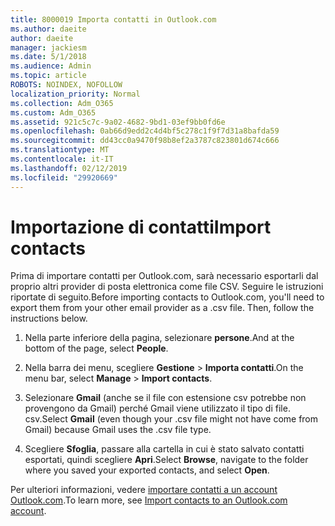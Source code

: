 ```yaml
---
title: 8000019 Importa contatti in Outlook.com
ms.author: daeite
author: daeite
manager: jackiesm
ms.date: 5/1/2018
ms.audience: Admin
ms.topic: article
ROBOTS: NOINDEX, NOFOLLOW
localization_priority: Normal
ms.collection: Adm_O365
ms.custom: Adm_O365
ms.assetid: 921c5c7c-9a02-4682-9bd1-03ef9bb0fd6e
ms.openlocfilehash: 0ab66d9edd2c4d4bf5c278c1f9f7d31a8bafda59
ms.sourcegitcommit: dd43cc0a9470f98b8ef2a3787c823801d674c666
ms.translationtype: MT
ms.contentlocale: it-IT
ms.lasthandoff: 02/12/2019
ms.locfileid: "29920669"
---
```

# <a name="import-contacts"></a><span data-ttu-id="5bac5-102">Importazione di contatti</span><span class="sxs-lookup"><span data-stu-id="5bac5-102">Import contacts</span></span>

<span data-ttu-id="5bac5-p101">Prima di importare contatti per Outlook.com, sarà necessario esportarli dal proprio altri provider di posta elettronica come file CSV. Seguire le istruzioni riportate di seguito.</span><span class="sxs-lookup"><span data-stu-id="5bac5-p101">Before importing contacts to Outlook.com, you'll need to export them from your other email provider as a .csv file. Then, follow the instructions below.</span></span>
  
1. <span data-ttu-id="5bac5-105">Nella parte inferiore della pagina, selezionare **persone**.</span><span class="sxs-lookup"><span data-stu-id="5bac5-105">And at the bottom of the page, select **People**.</span></span> 
    
2. <span data-ttu-id="5bac5-106">Nella barra dei menu, scegliere **Gestione** \> **Importa contatti**.</span><span class="sxs-lookup"><span data-stu-id="5bac5-106">On the menu bar, select **Manage** \> **Import contacts**.</span></span> 
    
3. <span data-ttu-id="5bac5-107">Selezionare **Gmail** (anche se il file con estensione csv potrebbe non provengono da Gmail) perché Gmail viene utilizzato il tipo di file. csv.</span><span class="sxs-lookup"><span data-stu-id="5bac5-107">Select **Gmail** (even though your .csv file might not have come from Gmail) because Gmail uses the .csv file type.</span></span> 
    
4. <span data-ttu-id="5bac5-108">Scegliere **Sfoglia**, passare alla cartella in cui è stato salvato contatti esportati, quindi scegliere **Apri**.</span><span class="sxs-lookup"><span data-stu-id="5bac5-108">Select **Browse**, navigate to the folder where you saved your exported contacts, and select **Open**.</span></span> 
    
<span data-ttu-id="5bac5-109">Per ulteriori informazioni, vedere [importare contatti a un account Outlook.com](https://go.microsoft.com/fwlink/p/?linkid=873136).</span><span class="sxs-lookup"><span data-stu-id="5bac5-109">To learn more, see [Import contacts to an Outlook.com account](https://go.microsoft.com/fwlink/p/?linkid=873136).</span></span>
  

